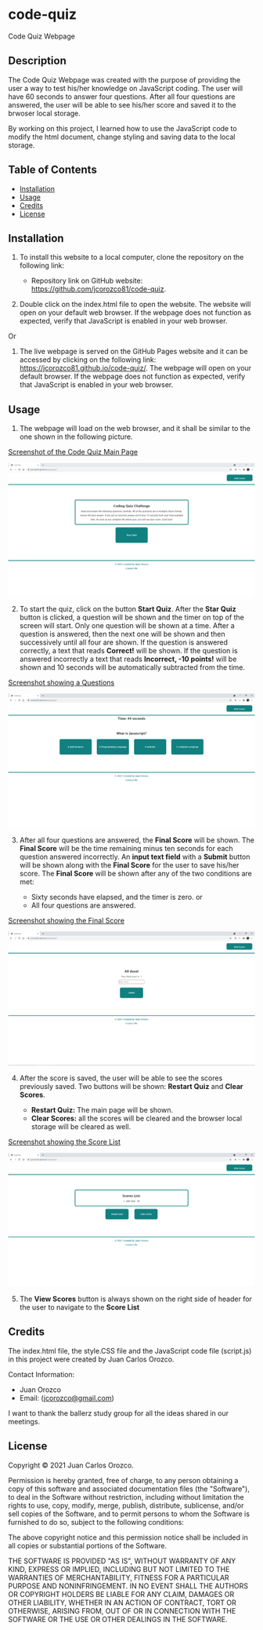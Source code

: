 # code-quiz
Code Quiz Webpage



## Description

The Code Quiz Webpage was created with the purpose of providing the user a way to test his/her knowledge on JavaScript coding. The user will have 60 seconds to answer four  questions. After all four questions are answered, the user will be able to see his/her score and saved it to the brwoser local storage.

By working on this project, I learned how to use the JavaScript code to modify the html document, change styling and saving data to the local storage. 



## Table of Contents

- [Installation](#installation)
- [Usage](#usage)
- [Credits](#credits)
- [License](#license)



## Installation

1. To install this website to a local computer, clone the repository on the following link:
 
    * Repository link on GitHub website: https://github.com/jcorozco81/code-quiz.

2. Double click on the index.html file to open the website. The website will open on your default web browser. If the webpage does not function as expected, verify that JavaScript is enabled in your web browser.

Or

1. The live webpage is served on the GitHub Pages website and it can be accessed by clicking on the following link: https://jcorozco81.github.io/code-quiz/. The webpage will open on your default browser. If the webpage does not function as expected, verify that JavaScript is enabled in your web browser.



## Usage

1. The webpage will load on the web browser, and it shall be similar to the one shown in the following picture.

[Screenshot of the Code Quiz Main Page](/assets/images/main-page.PNG)

![Screenshot of the Code Quiz Main Page](/assets/images/main-page.PNG)

2. To start the quiz, click on the button **Start Quiz**. After the **Star Quiz** button is clicked, a question will be shown and the timer on top of the screen will start. Only one question will be shown at a time. After a question is answered, then the next one will be shown and then successively until all four are shown. If the question is answered correctly, a text that reads **Correct!** will be shown. If the question is answered incorrectly a text that reads **Incorrect, -10 points!** will be shown and 10 seconds will be automatically subtracted from the time.

[Screenshot showing a Questions](/assets/images/questions.PNG)

![Screenshot showing a Questions](/assets/images/questions.PNG)

3. After all four questions are answered, the **Final Score** will be shown. The **Final Score** will be the time remaining minus ten seconds for each question answered incorrectly. An **input text field** with a **Submit** button will be shown along with the **Final Score** for the user to save his/her score. The **Final Score** will be shown after any of the two conditions are met:

    * Sixty seconds have elapsed, and the timer is zero. 
        or
    * All four questions are answered.

[Screenshot showing the Final Score](/assets/images/final-score.PNG)

![Screenshot showing the Final Score](/assets/images/final-score.PNG)


4. After the score is saved, the user will be able to see the scores previously saved. Two buttons will be shown: **Restart Quiz** and **Clear Scores**.

    * **Restart Quiz:** The main page will be shown.
    * **Clear Scores:** all the scores will be cleared and the browser local storage will be cleared as well.

[Screenshot showing the Score List](/assets/images/score-list.PNG)

![Screenshot showing the Score List](/assets/images/score-list.PNG)


5. The **View Scores** button is always shown on the right side of header for the user to navigate to the **Score List**



## Credits

The index.html file, the style.CSS file and the JavaScript code file (script.js) in this project were created by Juan Carlos Orozco.

Contact Information:
* Juan Orozco
* Email: (jcorozco@gmail.com)

I want to thank the ballerz study group for all the ideas shared in our meetings.

## License

Copyright © 2021 Juan Carlos Orozco.

Permission is hereby granted, free of charge, to any person obtaining a copy
of this software and associated documentation files (the "Software"), to deal
in the Software without restriction, including without limitation the rights
to use, copy, modify, merge, publish, distribute, sublicense, and/or sell
copies of the Software, and to permit persons to whom the Software is
furnished to do so, subject to the following conditions:

The above copyright notice and this permission notice shall be included in all
copies or substantial portions of the Software.

THE SOFTWARE IS PROVIDED "AS IS", WITHOUT WARRANTY OF ANY KIND, EXPRESS OR
IMPLIED, INCLUDING BUT NOT LIMITED TO THE WARRANTIES OF MERCHANTABILITY,
FITNESS FOR A PARTICULAR PURPOSE AND NONINFRINGEMENT. IN NO EVENT SHALL THE
AUTHORS OR COPYRIGHT HOLDERS BE LIABLE FOR ANY CLAIM, DAMAGES OR OTHER
LIABILITY, WHETHER IN AN ACTION OF CONTRACT, TORT OR OTHERWISE, ARISING FROM,
OUT OF OR IN CONNECTION WITH THE SOFTWARE OR THE USE OR OTHER DEALINGS IN THE
SOFTWARE.

